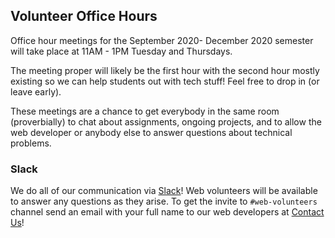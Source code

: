 ## Volunteer Office Hours

Office hour meetings for the September 2020- December 2020 semester will take place at 11AM - 1PM Tuesday and Thursdays.

The meeting proper will likely be the first hour with the second hour mostly existing so we can help students out with tech stuff! Feel free to drop in (or leave early).

These meetings are a chance to get everybody in the same room (proverbially) to chat about assignments, ongoing projects, and to allow the web developer or anybody else to answer questions about technical problems.

### Slack

We do all of our communication via [Slack](https://slack.com/)! Web volunteers will be available to answer any questions as they arise. To get the invite to `#web-volunteers` channel send an email with your full name to our web developers at [Contact Us](https://www.ubyssey.ca/contact/)!

